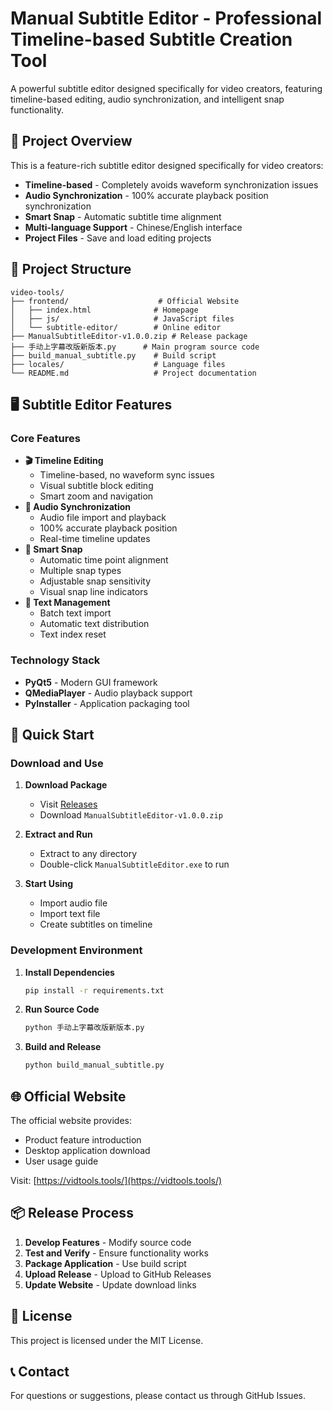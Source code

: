 # Manual Subtitle Editor - Professional Timeline-based Subtitle Creation Tool

A powerful subtitle editor designed specifically for video creators, featuring timeline-based editing, audio synchronization, and intelligent snap functionality.

## 🎯 Project Overview

This is a feature-rich subtitle editor designed specifically for video creators:

- **Timeline-based** - Completely avoids waveform synchronization issues
- **Audio Synchronization** - 100% accurate playback position synchronization
- **Smart Snap** - Automatic subtitle time alignment
- **Multi-language Support** - Chinese/English interface
- **Project Files** - Save and load editing projects

## 📁 Project Structure

```
video-tools/
├── frontend/                    # Official Website
│   ├── index.html              # Homepage
│   ├── js/                     # JavaScript files
│   └── subtitle-editor/        # Online editor
├── ManualSubtitleEditor-v1.0.0.zip # Release package
├── 手动上字幕改版新版本.py      # Main program source code
├── build_manual_subtitle.py    # Build script
├── locales/                    # Language files
└── README.md                   # Project documentation
```

## 🖥️ Subtitle Editor Features

### Core Features

* **🎬 Timeline Editing**  
   * Timeline-based, no waveform sync issues
   * Visual subtitle block editing
   * Smart zoom and navigation
* **🎵 Audio Synchronization**  
   * Audio file import and playback
   * 100% accurate playback position
   * Real-time timeline updates
* **🔗 Smart Snap**  
   * Automatic time point alignment
   * Multiple snap types
   * Adjustable snap sensitivity
   * Visual snap line indicators
* **📝 Text Management**  
   * Batch text import
   * Automatic text distribution
   * Text index reset

### Technology Stack

* **PyQt5** - Modern GUI framework
* **QMediaPlayer** - Audio playback support
* **PyInstaller** - Application packaging tool

## 🚀 Quick Start

### Download and Use

1. **Download Package**
   - Visit [Releases](https://github.com/xiexin0516-collab/video-tools/releases)
   - Download `ManualSubtitleEditor-v1.0.0.zip`

2. **Extract and Run**
   - Extract to any directory
   - Double-click `ManualSubtitleEditor.exe` to run

3. **Start Using**
   - Import audio file
   - Import text file
   - Create subtitles on timeline

### Development Environment

1. **Install Dependencies**
   ```bash
   pip install -r requirements.txt
   ```

2. **Run Source Code**
   ```bash
   python 手动上字幕改版新版本.py
   ```

3. **Build and Release**
   ```bash
   python build_manual_subtitle.py
   ```

## 🌐 Official Website

The official website provides:
* Product feature introduction
* Desktop application download
* User usage guide

Visit: [https://vidtools.tools/](https://vidtools.tools/)

## 📦 Release Process

1. **Develop Features** - Modify source code
2. **Test and Verify** - Ensure functionality works
3. **Package Application** - Use build script
4. **Upload Release** - Upload to GitHub Releases
5. **Update Website** - Update download links

## 📄 License

This project is licensed under the MIT License.

## 📞 Contact

For questions or suggestions, please contact us through GitHub Issues.
